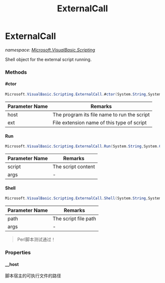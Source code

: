 ﻿---
title: ExternalCall
---

# ExternalCall
_namespace: [Microsoft.VisualBasic.Scripting](N-Microsoft.VisualBasic.Scripting.html)_

Shell object for the external script running.



### Methods

#### #ctor
```csharp
Microsoft.VisualBasic.Scripting.ExternalCall.#ctor(System.String,System.String)
```


|Parameter Name|Remarks|
|--------------|-------|
|host|The program its file name to run the script|
|ext|File extension name of this type of script|


#### Run
```csharp
Microsoft.VisualBasic.Scripting.ExternalCall.Run(System.String,System.Collections.Specialized.NameValueCollection)
```


|Parameter Name|Remarks|
|--------------|-------|
|script|The script content|
|args|-|


#### Shell
```csharp
Microsoft.VisualBasic.Scripting.ExternalCall.Shell(System.String,System.Collections.Specialized.NameValueCollection)
```


|Parameter Name|Remarks|
|--------------|-------|
|path|The script file path|
|args|-|

> Perl脚本测试通过！


### Properties

#### __host
脚本宿主的可执行文件的路径
